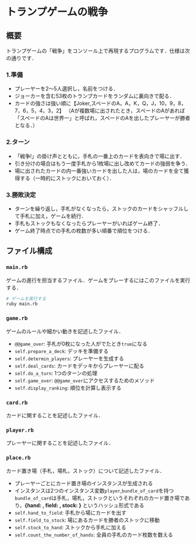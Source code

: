 # トランプゲームの戦争

## 概要
トランプゲームの「戦争」をコンソール上で再現するプログラムです．仕様は次の通りです．
### 1.準備
- プレーヤーを2〜5人選択し，名前をつける．
- ジョーカーを含む53枚のトランプカードをランダムに裏向きで配る．
- カードの強さは強い順に【Joker,スペードのA，A，K，Q，J，10，9，8，7，6，5，4，3，2】
  （Aが複数場に出されたとき，スペードのAがあれば「スペードのAは世界一」と呼ばれ，スペードのAを出したプレーヤーが勝者となる．）
### 2.ターン
- 「戦争!」の掛け声とともに，手札の一番上のカードを表向きで場に出す．
- 引き分けの場合はもう一度手札から1枚場に出し改めてカードの強弱を争う．
- 場に出されたカードの内一番強いカードを出した人は，場のカードを全て獲得する（一時的にストックにおいておく）．
### 3.勝敗決定 
- ターンを繰り返し，手札がなくなったら，ストックのカードをシャッフルして手札に加え，ゲームを続行．
- 手札もストックもなくなったらプレーヤーがいればゲーム終了．
- ゲーム終了時点での手札の枚数が多い順番で順位をつける．
  
## ファイル構成
### `main.rb` 
ゲームの進行を担当するファイル．ゲームをプレーするにはこのファイルを実行する．
 ``` bash
 # ゲームを実行する
 ruby main.rb 
 ```
### `game.rb` 
ゲームのルールや細かい動きを記述したファイル．
- `@@game_over`: 手札が0枚になった人がでたとき`true`になる
- `self.prepare_a_deck`: デッキを準備する
- `self.determin_players`: プレーヤーを生成する
- `self.deal_cards`: カードをデッキからプレーヤーに配る
- `self.do_a_turn`: 1つのターンの処理
- `self.game_over`: `@@game_over`にアクセスするためのメソッド
- `self.display_ranking`: 順位を計算し表示する
  
### `card.rb`
カードに関することを記述したファイル．
### `player.rb`
プレーヤーに関することを記述したファイル．
### `place.rb`
カード置き場（手札，場札，ストック）について記述したファイル．
- プレーヤーごとにカード置き場のインスタンスが生成される
- インスタンスは2つのインスタンス変数`player`,`bundle_of_card`を持つ
`bundle_of_card`は手札，場札，ストックというそれぞれのカード置き場であり，**{hand: , field: , stock: }** というハッシュ形式である
- `self.hand_to_field`: 手札から場にカードを出す
- `self.field_to_stock`: 場にあるカードを勝者のストックに移動
- `self.stock_to_hand`: ストックから手札に加える
- `self.count_the_number_of_hands`: 全員の手札のカード枚数を数える
